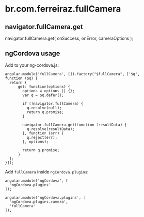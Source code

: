 # br.com.ferreiraz.fullCamera

## navigator.fullCamera.get

  navigator.fullCamera.get( onSuccess, onError, cameraOptions );
    
## ngCordova usage

Add to your ng-cordova.js:

    angular.module('fullCamera', []).factory("$fullCamera", ['$q', function ($q) {
      return {
          get: function(options) {
            options = options || {};
            var q = $q.defer();

            if (!navigator.fullCamera) {
              q.resolve(null);
              return q.promise;
            }

            navigator.fullCamera.get(function (resultData) {
              q.resolve(resultData);
            }, function (err) {
              q.reject(err);
            }, options);

            return q.promise;
          }
      };
    }]);
Add `fullCamera` inside `ngCordova.plugins`:

    angular.module('ngCordova', [
      'ngCordova.plugins'
    ]);

    angular.module('ngCordova.plugins', [
      'ngCordova.plugins.camera',
      'fullCamera'
    ]);
